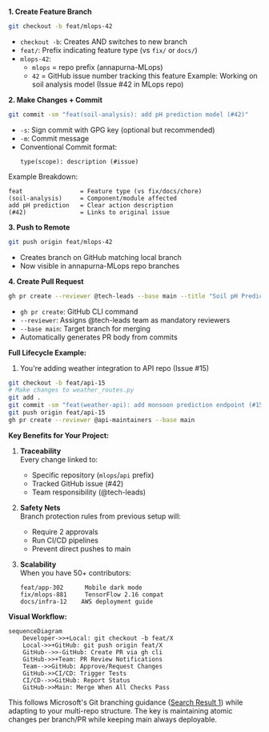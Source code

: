 

**1. Create Feature Branch**
```bash
git checkout -b feat/mlops-42
```
- `checkout -b`: Creates AND switches to new branch
- `feat/`: Prefix indicating feature type (vs `fix/` or `docs/`)
- `mlops-42`: 
  - `mlops` = repo prefix (annapurna-MLops)
  - `42` = GitHub issue number tracking this feature
Example: Working on soil analysis model (Issue #42 in MLops repo)

**2. Make Changes + Commit**
```bash
git commit -sm "feat(soil-analysis): add pH prediction model (#42)"
```
- `-s`: Sign commit with GPG key (optional but recommended)
- `-m`: Commit message
- Conventional Commit format:
  ```text
  type(scope): description (#issue)
  ```
Example Breakdown:
```
feat                = Feature type (vs fix/docs/chore)
(soil-analysis)     = Component/module affected
add pH prediction   = Clear action description 
(#42)               = Links to original issue
```

**3. Push to Remote** 
```bash
git push origin feat/mlops-42
```
- Creates branch on GitHub matching local branch
- Now visible in annapurna-MLops repo branches

**4. Create Pull Request**
```bash
gh pr create --reviewer @tech-leads --base main --title "Soil pH Prediction Model"
```
- `gh pr create`: GitHub CLI command
- `--reviewer`: Assigns @tech-leads team as mandatory reviewers
- `--base main`: Target branch for merging
- Automatically generates PR body from commits

**Full Lifecycle Example:**

1. You're adding weather integration to API repo (Issue #15)
```bash
git checkout -b feat/api-15
# Make changes to weather_routes.py
git add .
git commit -sm "feat(weather-api): add monsoon prediction endpoint (#15)"
git push origin feat/api-15
gh pr create --reviewer @api-maintainers --base main
```

**Key Benefits for Your Project:**

1. **Traceability**  
   Every change linked to:
   - Specific repository (`mlops`/`api` prefix)
   - Tracked GitHub issue (#42)
   - Team responsibility (@tech-leads)

2. **Safety Nets**  
   Branch protection rules from previous setup will:
   - Require 2 approvals 
   - Run CI/CD pipelines 
   - Prevent direct pushes to main

3. **Scalability**  
   When you have 50+ contributors:
   ```text
   feat/app-302      Mobile dark mode 
   fix/mlops-881     TensorFlow 2.16 compat
   docs/infra-12    AWS deployment guide
   ```

**Visual Workflow:**

```mermaid
sequenceDiagram
    Developer->>+Local: git checkout -b feat/X
    Local->>+GitHub: git push origin feat/X
    GitHub-->>-GitHub: Create PR via gh cli
    GitHub->>+Team: PR Review Notifications
    Team-->>GitHub: Approve/Request Changes
    GitHub->>CI/CD: Trigger Tests
    CI/CD-->>GitHub: Report Status
    GitHub->>Main: Merge When All Checks Pass
```

This follows Microsoft's Git branching guidance ([Search Result 1](https://learn.microsoft.com/en-us/azure/devops/repos/git/git-branching-guidance?view=azure-devops)) while adapting to your multi-repo structure. The key is maintaining atomic changes per branch/PR while keeping main always deployable.

